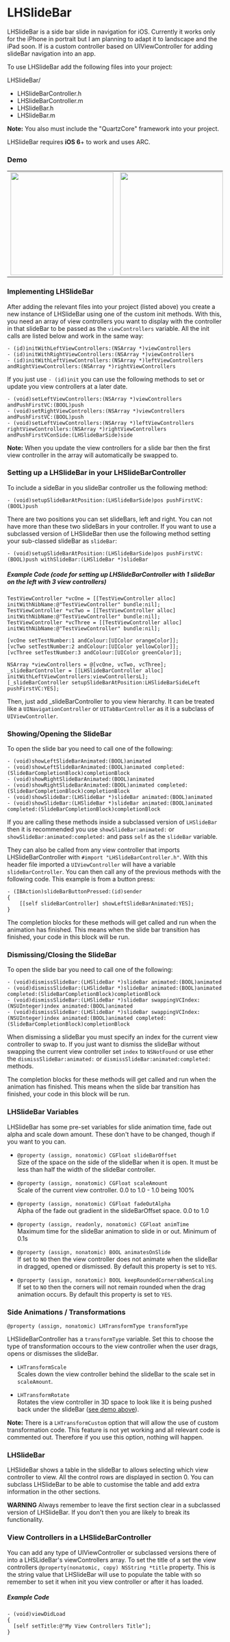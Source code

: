 LHSlideBar
==========

LHSlideBar is a side bar slide in navigation for iOS. Currently it works only for the iPhone in portrait but I am planning to adapt it to landscape and the iPad soon. If is a custom controller based on UIViewController for adding slideBar navigation into an app.

To use LHSlideBar add the following files into your project:  

LHSlideBar/

- LHSlideBarController.h
- LHSlideBarController.m
- LHSlideBar.h
- LHSlideBar.m

**Note:** You also must include the "QuartzCore" framework into your project.

LHSlideBar requires **iOS 6**+ to work and uses ARC.

### Demo

<table>
	<tr align="center">
		<td width="260">
			<img src="http://blog.pigonahill.com/wp-content/uploads/2013/07/LHSlideBar_1.png" width="240px">
		</td>
		<td width="260">
			<img src="http://blog.pigonahill.com/wp-content/uploads/2013/07/LHSlideBar_4.png" width="240px">
		</td>
		<td width="260">
			<img src="http://blog.pigonahill.com/wp-content/uploads/2013/07/LHSlideBar_5.png" width="240px">
		</td>
	</tr>
</table>

### Implementing LHSlideBar

After adding the relevant files into your project (listed above) you create a new instance of LHSlideBar using one of the custom init methods. With this, you need an array of view controllers you want to display with the controller in that slideBar to be passed as the `viewControllers` variable. All the init calls are listed below and work in the same way:  
```
- (id)initWithLeftViewControllers:(NSArray *)viewControllers
- (id)initWithRightViewControllers:(NSArray *)viewControllers
- (id)initWithLeftViewControllers:(NSArray *)leftViewControllers andRightViewControllers:(NSArray *)rightViewControllers
```

If you  just use `- (id)init` you can use the following methods to set or update you view controllers at a later date.  
```
- (void)setLeftViewControllers:(NSArray *)viewControllers andPushFirstVC:(BOOL)push
- (void)setRightViewControllers:(NSArray *)viewControllers andPushFirstVC:(BOOL)push
- (void)setLeftViewControllers:(NSArray *)leftViewControllers rightViewControllers:(NSArray *)rightViewControllers andPushFirstVConSide:(LHSlideBarSide)side
```

**Note:** When you update the view controllers for a slide bar then the first view controller in the array will automatically be swapped to.

### Setting up a LHSlideBar in your LHSlideBarController

To include a sideBar in you slideBar controller us the following method:  
```
- (void)setupSlideBarAtPosition:(LHSlideBarSide)pos pushFirstVC:(BOOL)push
```  
There are two positions you can set slideBars, left and right. You can not have more than these two slideBars in your controller. If you want to use a subclassed version of LHSlideBar then use the following method setting your sub-classed slideBar as `slideBar`:  
```
- (void)setupSlideBarAtPosition:(LHSlideBarSide)pos pushFirstVC:(BOOL)push withSlideBar:(LHSlideBar *)slideBar
```


##### Example Code (code for setting up LHSlideBarController with 1 slideBar on the left with 3 view controllers)

```
TestViewController *vcOne = [[TestViewController alloc] initWithNibName:@"TestViewController" bundle:nil];
TestViewController *vcTwo = [[TestViewController alloc] initWithNibName:@"TestViewController" bundle:nil];
TestViewController *vcThree = [[TestViewController alloc] initWithNibName:@"TestViewController" bundle:nil];

[vcOne setTestNumber:1 andColour:[UIColor orangeColor]];
[vcTwo setTestNumber:2 andColour:[UIColor yellowColor]];
[vcThree setTestNumber:3 andColour:[UIColor greenColor]];

NSArray *viewControllers = @[vcOne, vcTwo, vcThree];
_slideBarController = [[LHSlideBarController alloc] initWithLeftViewControllers:viewControllersL];
[_slideBarController setupSlideBarAtPosition:LHSlideBarSideLeft pushFirstVC:YES];
```
Then, just add _slideBarController to you view hierarchy. It can be treated like a `UINavigationController` or `UITabBarController` as it is a subclass of `UIViewController`.

### Showing/Opening the SlideBar

To open the slide bar you need to call one of the following:

```
- (void)showLeftSlideBarAnimated:(BOOL)animated
- (void)showLeftSlideBarAnimated:(BOOL)animated completed:(SlideBarCompletionBlock)completionBlock
- (void)showRightSlideBarAnimated:(BOOL)animated
- (void)showRightSlideBarAnimated:(BOOL)animated completed:(SlideBarCompletionBlock)completionBlock
- (void)showSlideBar:(LHSlideBar *)slideBar animated:(BOOL)animated
- (void)showSlideBar:(LHSlideBar *)slideBar animated:(BOOL)animated completed:(SlideBarCompletionBlock)completionBlock
```

If you are calling these methods inside a subclassed version of `LHSlideBar` then it is recommended you use `showSlideBar:animated:` or `showSlideBar:animated:completed:` and pass `self` as the `slideBar` variable.

They can also be called from any view controller that imports LHSlideBarController with `#import "LHSlideBarController.h"`. With this header file imported a `UIViewController` will have a variable `slideBarController`. You can then call any of the previous methods with the following code. This example is from a button press:

```
- (IBAction)slideBarButtonPressed:(id)sender
{
    [[self slideBarController] showLeftSlideBarAnimated:YES];
}
```

The completion blocks for these methods will get called and run when the animation has finished. This means when the slide bar transition has finished, your code in this block will be run.

### Dismissing/Closing the SlideBar

To open the slide bar you need to call one of the following:

```
- (void)dismissSlideBar:(LHSlideBar *)slideBar animated:(BOOL)animated
- (void)dismissSlideBar:(LHSlideBar *)slideBar animated:(BOOL)animated completed:(SlideBarCompletionBlock)completionBlock
- (void)dismissSlideBar:(LHSlideBar *)slideBar swappingVCIndex:(NSUInteger)index animated:(BOOL)animated
- (void)dismissSlideBar:(LHSlideBar *)slideBar swappingVCIndex:(NSUInteger)index animated:(BOOL)animated completed:(SlideBarCompletionBlock)completionBlock
```

When dismissing a slideBar you must specify an index for the current view controller to swap to. If you just want to dismiss the slideBar without swapping the current view controller set `index` to `NSNotFound` or use ether the `dismissSlideBar:animated:` or `dismissSlideBar:animated:completed:` methods.

The completion blocks for these methods will get called and run when the animation has finished. This means when the slide bar transition has finished, your code in this block will be run.

### LHSlideBar Variables

LHSlideBar has some pre-set variables for slide animation time, fade out alpha and scale down amount. These don't have to be changed, though if you want to you can.

- `@property (assign, nonatomic) CGFloat slideBarOffset`  
Size of the space on the side of the slideBar when it is open. It must be less than half the width of the slideBar controller.

- `@property (assign, nonatomic) CGFloat scaleAmount`  
Scale of the current view controller. 0.0 to 1.0 - 1.0 being 100%

- `@property (assign, nonatomic) CGFloat fadeOutAlpha`  
Alpha of the fade out gradient in the slideBarOffset space. 0.0 to 1.0

- `@property (assign, readonly, nonatomic) CGFloat animTime`  
Maximum time for the slideBar animation to slide in or out. Minimum of 0.1s

- `@property (assign, nonatomic) BOOL animatesOnSlide`  
If set to `NO` then the view controller does not animate when the slideBar in dragged, opened or dismissed. By default this property is set to `YES`.

- `@property (assign, nonatomic) BOOL keepRoundedCornersWhenScaling`  
If set to `NO` then the corners will not remain rounded when the drag animation occurs. By default this property is set to `YES`.

### Side Animations / Transformations

`@property (assign, nonatomic) LHTransformType transformType`

LHSlideBarController has a `transformType` variable. Set this to choose the type of transformation occours to the view controller when the user drags, opens or dismisses the slideBar.  

- `LHTransformScale`  
Scales down the view controller behind the slideBar to the scale set in `scaleAmount`.  

- `LHTransformRotate`  
Rotates the view controller in 3D space to look like it is being pushed back under the slideBar ([see demo above](#demo)).  

**Note:** There is a `LHTransformCustom` option that will allow the use of custom transformation code. This feature is not yet working and all relevant code is commented out. Therefore if you use this option, nothing will happen.

### LHSlideBar

LHSlideBar shows a table in the slideBar to allows selecting which view controller to view. All the control rows are displayed in section 0. You can subclass LHSlideBar to be able to customise the table and add extra information in the other sections.

**WARNING** Always remember to leave the first section clear in a subclassed version of LHSlideBar. If you don't then you are likely to break its functionality.

### View Controllers in a LHSlideBarController

You can add any type of UIViewController or subclassed versions there of into a LHSLideBar's viewControllers array. To set the title of a set the view controllers `@property(nonatomic, copy) NSString *title` property. This is the string value that LHSlideBar will use to populate the table with so remember to set it when init you view controller or after it has loaded.

##### Example Code

```
- (void)viewDidLoad
{
  [self setTitle:@"My View Controllers Title"];
}
```
